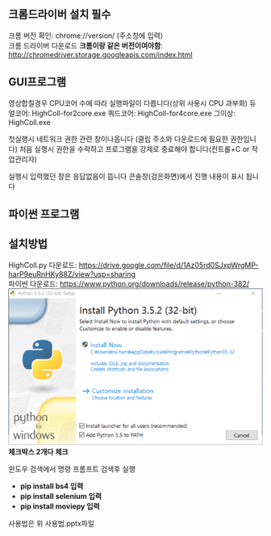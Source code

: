 ## 크롬드라이버 설치 필수
 크롬 버전 확인: chrome://version/ (주소창에 입력)   
 크롬 드라이버 다운로드 **크롬이랑 같은 버전이여야함**: http://chromedriver.storage.googleapis.com/index.html
   
## GUI프로그램               
 영상합칠경우 CPU코어 수에 따라 실행파일이 다릅니다(상위 사용시 CPU 과부화)
 듀얼코어: HighColl-for2core.exe
 쿼드코어: HighColl-for4core.exe
 그이상: HighColl.exe

 첫실행시 네트워크 권한 관련 창이나옵니다 (클립 주소와 다운로드에 필요한 권한입니다)
 처음 실행시 권한을 수락하고 프로그램을 강제로 종료해야 합니다(컨트롤+C or 작업관리자)

 실행시 입력했던 창은 응답없음이 뜹니다 콘솔창(검은화면)에서 진행 내용이 표시 됩니다

## 파이썬 프로그램
## 설치방법
HighColl.py 다운로드: https://drive.google.com/file/d/1Az05rd0SJxpWrgMP-harP9euRnHKy88Z/view?usp=sharing   
파이썬 다운로드: https://www.python.org/downloads/release/python-382/   
![다운로드](./img.png)   
**체크박스 2개다 체크**

윈도우 검색에서 명령 프롬프트 검색후 실행      
- **pip install bs4 입력**   
- **pip install selenium 입력**   
- **pip install moviepy 입력**   


사용법은 위 사용법.pptx파일 

